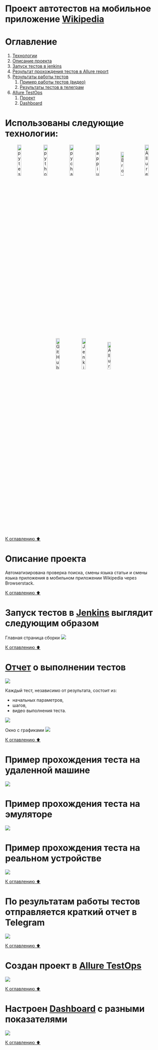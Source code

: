 # Проект автотестов на мобильное приложение [Wikipedia](https://www.wikipedia.org/)

<a name="оглавление"></a>
# Оглавление
1. [Технологии](#технологии)
2. [Описание проекта](#описание)
3. [Запуск тестов в jenkins](#запуск_дженкинс)
4. [Результат прохождения тестов в Allure report](#report)
5. [Результаты работы тестов](#видео)
    1. [Пример работы тестов (видео)](#видео)
    2. [Результаты тестов в телеграм](#телеграм)
6. [Allure TestOps](#проект)
    1. [Проект](#проект)
    2. [Dashboard](#дашборд)

<a name="технологии"></a> 
# Использованы следующие технологии:
<p align="center">
<img width="16%" title="pytest" src="media/pytest.png">
<img width="16%" title="python" src="media/python.png">
<img width="16%" title="pycharm" src="media/pycharm.png">
<img width="16%" title="appium" src="media/appium.svg">
<img width="14%" title="Browserstack" src="media/browserstack.svg">
<img width="16%" title="Allure Report" src="media/allure.svg">
<img width="16%" title="GitHub" src="media/github.svg">
<img width="16%" title="Jenkins" src="media/jenkins.svg">
<img width="15%" title="Allure TestOps" src="media/allure testops.svg">
</p>

[К оглавлению ⬆](#оглавление)
<a name="описание"></a> 
# Описание проекта
Автоматизирована проверка поиска, смены языка статьи и смены языка приложения
в мобильном приложении Wikipedia через Browserstack.

[К оглавлению ⬆](#оглавление)

<a name="запуск_дженкинс"></a>
# Запуск тестов в [Jenkins](https://jenkins.autotests.cloud/job/wiki_mobile/) выглядит следующим образом
Главная страница сборки
![](media/jenkins_mobile.png)

[К оглавлению ⬆](#оглавление)

<a name="report"></a>
# [Отчет](https://jenkins.autotests.cloud/job/wiki_mobile/allure/) о выполнении тестов
![](media/allurereport_mobile.png)

Каждый тест, независимо от результата, состоит из:
- начальных параметров,
- шагов, 
- видео выполнения теста.

![](media/allreport_mobile.png)


Окно с графиками
![](media/graphsreport_mobile.png)

[К оглавлению ⬆](#оглавление)
<a name="видео"></a>
# Пример прохождения теста на удаленной машине
![](media/video_mobile.gif)

# Пример прохождения теста на эмуляторе
![](media/emul.gif)

# Пример прохождения теста на реальном устройстве
![](media/real.gif)

[К оглавлению ⬆](#оглавление)
<a name="телеграм"></a>
# По результатам работы тестов отправляется краткий отчет в Telegram
![](media/telegrambot_mobile.png)

[К оглавлению ⬆](#оглавление)
<a name="проект"></a> 
# Создан проект в [Allure TestOps](https://allure.autotests.cloud/project/2071/test-cases?treeId=0)
![](media/testops_mobile.png)

[К оглавлению ⬆](#оглавление)


<a name="дашборд"></a> 
# Настроен [Dashboard](https://allure.autotests.cloud/project/2071/dashboards) с разными показателями
![](media/testops_mobile2.png)

[К оглавлению ⬆](#оглавление)
